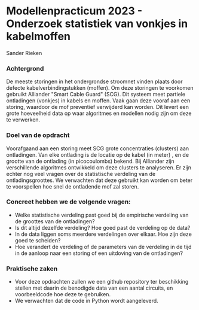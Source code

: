 # Modellenpracticum 2023 - Onderzoek statistiek van vonkjes in kabelmoffen 

Sander Rieken

### Achtergrond
De meeste storingen in het ondergrondse stroomnet vinden plaats door defecte kabelverbindingstukken (moffen). Om deze storingen te voorkomen gebruikt Alliander "Smart Cable Guard" (SCG). Dit systeem meet partiele ontladingen (vonkjes) in kabels en moffen. Vaak gaan deze vooraf aan een storing, waardoor de mof preventief verwijderd kan worden. Dit levert een grote hoeveelheid data op waar algoritmes en modellen nodig zijn om deze te verwerken.  

### Doel van de opdracht 
Voorafgaand aan een storing meet SCG grote concentraties (clusters) aan ontladingen. Van elke ontlading is de locatie op de kabel (in meter) , en de grootte van de ontlading (in picocoulombs) bekend. Bij Alliander zijn verschillende algoritmes ontwikkeld om deze clusters te analyseren. Er zijn echter nog veel vragen over de statistische verdeling van de ontladingsgroottes. We verwachten dat deze gebruikt kan worden om beter te voorspellen hoe snel de ontladende mof zal storen. 

### Concreet hebben we de volgende vragen: 
* Welke statistische verdeling past goed bij de empirische verdeling van de groottes van de ontladingen?
* Is dit altijd dezelfde verdeling? Hoe goed past de verdeling op de data?
* In de data liggen soms meerdere verdelingen over elkaar. Hoe zijn deze goed te scheiden?
* Hoe verandert de verdeling of de parameters van de verdeling in de tijd in de aanloop naar een storing of een uitdoving van de ontladingen? 

### Praktische zaken 
* Voor deze opdrachten zullen we een github repository ter beschikking stellen met daarin de benodigde data van een aantal circuits, en voorbeeldcode hoe deze te gebruiken.
* We verwachten dat de code in Python wordt aangeleverd.
